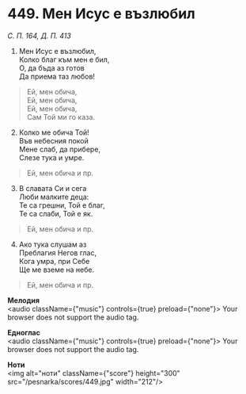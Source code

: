 # 449. Мен Исус е възлюбил

_С. П. 164, Д. П. 413_

1. Мен Исус е възлюбил,  
Колко благ към мен е бил,  
О, да бъда аз готов  
Да приема таз любов!  

> Ей, мен обича,  
> Ей, мен обича,  
> Ей, мен обича,  
> Сам Той ми го каза.  

2. Колко ме обича Той!  
Във небесния покой  
Мене слаб, да прибере,  
Слезе тука и умре.  

> Ей, мен обича и пр.  

3. В славата Си и сега  
Люби малките деца:  
Те са грешни, Той е благ,  
Те са слаби, Той е як.  

> Ей, мен обича и пр.  

4. Ако тука слушам аз  
Преблагия Негов глас,  
Кога умра, при Себе  
Ще ме вземе на небе.  

> Ей, мен обича и пр.

**Мелодия**  
<audio className={"music"} controls={true} preload={"none"}>
    <source src="/pesnarka/mp3/449.mp3" type="audio/mpeg"/>
    Your browser does not support the audio tag.
</audio>

**Едноглас**  
<audio className={"music"} controls={true} preload={"none"}>
    <source src="/pesnarka/transp/449.mp3" type="audio/mpeg"/>
    Your browser does not support the audio tag.
</audio>

**Ноти**  
<img alt="ноти" className={"score"} height="300" src="/pesnarka/scores/449.jpg" width="212"/>
